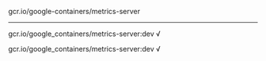 gcr.io/google-containers/metrics-server 

----
gcr.io/google_containers/metrics-server:dev √

gcr.io/google_containers/metrics-server:dev √

